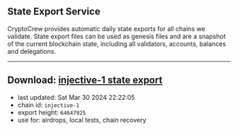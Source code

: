 ## State Export Service
CryptoCrew provides automatic daily state exports for all chains we validate. State export files can be used as genesis files and are a snapshot of the current blockchain state, including all validators, accounts, balances and delegations.

---
**Download: [injective-1 state export](https://dl-eu2.ccvalidators.com/SERVICE/injective/injective-1_export_64647925.json)**
---

- last updated: Sat Mar 30 2024 22:22:05
- chain id: `injective-1`
- export height: `64647925`
- use for: airdrops, local tests, chain recovery
